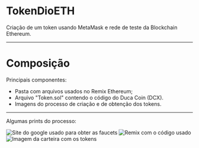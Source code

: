# TokenDioETH


Criação de um token usando MetaMask e rede de teste da Blockchain Ethereum.

---
# Composição
Principais componentes:
* Pasta com arquivos usados no Remix Ethereum;
* Arquivo "Token.sol" contendo o código do Duca Coin (DCX).
* Imagens do processo de criação e de obtenção dos tokens.

---
Algumas prints do processo:

![](https://i.imgur.com/aFCf0sK.png "Site do google usado para obter as faucets")
![](https://i.imgur.com/4s5jMfL.png "Remix com o código usado")
![](https://i.imgur.com/8XrtOu4.png "Imagem da carteira com os tokens")
